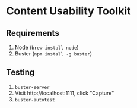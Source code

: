 # Content Usability Toolkit

## Requirements

1. Node (`brew install node`)
2. Buster (`npm install -g buster`)

## Testing

1. `buster-server`
2. Visit http://localhost:1111, click "Capture"
3. `buster-autotest`
